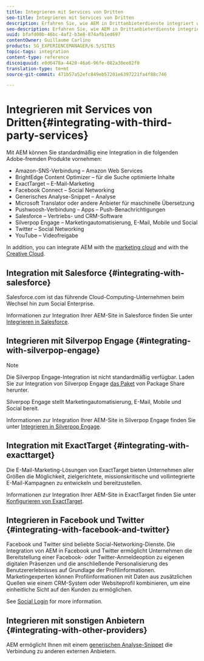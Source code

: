 ```yaml
---
title: Integrieren mit Services von Dritten
seo-title: Integrieren mit Services von Dritten
description: Erfahren Sie, wie AEM in Drittanbieterdienste integriert wird.
seo-description: Erfahren Sie, wie AEM in Drittanbieterdienste integriert wird.
uuid: bfafd00b-46bc-4af2-b3e8-874afb1ed697
contentOwner: Guillaume Carlino
products: SG_EXPERIENCEMANAGER/6.5/SITES
topic-tags: integration
content-type: reference
discoiquuid: e0d6478a-4420-46a6-96fe-082a30ee82f0
translation-type: tm+mt
source-git-commit: 471b57a52efc849eb57201e6397221fa4f88c746

---
```



# Integrieren mit Services von Dritten{#integrating-with-third-party-services}

Mit AEM können Sie standardmäßig eine Integration in die folgenden Adobe-fremden Produkte vornehmen:

* Amazon-SNS-Verbindung – Amazon Web Services
* BrightEdge Content Optimizer – für die Suche optimierte Inhalte
* ExactTarget – E-Mail-Marketing
* Facebook Connect – Social Networking
* Generisches Analyse-Snippet – Analyse
* Microsoft Translator oder andere Anbieter für maschinelle Übersetzung
* Pushwoosh-Verbindung – Apps – Push-Benachrichtigungen
* Salesforce – Vertriebs- und CRM-Software
* Silverpop Engage – Marketingautomatisierung, E-Mail, Mobile und Social
* Twitter – Social Networking
* YouTube – Videofreigabe

In addition, you can integrate AEM with the [marketing cloud](/help/sites-administering/marketing-cloud.md) and with the [Creative Cloud](/help/assets/aem-cc-folder-sharing-best-practices.md).

## Integration mit Salesforce {#integrating-with-salesforce}

Salesforce.com ist das führende Cloud-Computing-Unternehmen beim Wechsel hin zum Social Enterprise.

Informationen zur Integration Ihrer AEM-Site in Salesforce finden Sie unter [Integrieren in Salesforce](/help/sites-administering/salesforce.md).

## Integrieren mit Silverpop Engage {#integrating-with-silverpop-engage}

>[!NOTE]
>
>Die Silverpop Engage-Integration ist nicht standardmäßig verfügbar. Laden Sie zur Integration von Silverpop Engage [das Paket](https://www.adobeaemcloud.com/content/marketplace/marketplaceProxy.html?packagePath=/content/companies/public/adobe/packages/aem620/product/cq-mcm-integrations-silverpop-content) von Package Share herunter.

Silverpop Engage stellt Marketingautomatisierung, E-Mail, Mobile und Social bereit.

Informationen zur Integration Ihrer AEM-Site in Silverpop Engage finden Sie unter [Integrieren in Silverpop Engage](/help/sites-administering/silverpop.md).

## Integration mit ExactTarget {#integrating-with-exacttarget}

Die E-Mail-Marketing-Lösungen von ExactTarget bieten Unternehmen aller Größen die Möglichkeit, zielgerichtete, missionskritische und vollintegrierte E-Mail-Kampagnen zu entwickeln und bereitzustellen.

Informationen zur Integration Ihrer AEM-Site in ExactTarget finden Sie unter [Konfigurieren von ExactTarget](/help/sites-administering/exacttarget.md).

## Integrieren in Facebook und Twitter {#integrating-with-facebook-and-twitter}

Facebook und Twitter sind beliebte Social-Networking-Dienste. Die Integration von AEM in Facebook und Twitter ermöglicht Unternehmen die Bereitstellung einer Facebook- oder Twitter-Anmeldeoption zu eigenen digitalen Präsenzen und die anschließende Personalisierung des Benutzererlebnisses auf Grundlage der Profilinformationen. Marketingexperten können Profilinformationen mit Daten aus zusätzlichen Quellen wie einem CRM-System oder Websiteprofil kombinieren, um eine einheitliche Sicht auf den Kunden zu ermöglichen.

See [Social Login](/help/communities/social-login.md) for more information.

## Integrieren mit sonstigen Anbietern {#integrating-with-other-providers}

AEM ermöglicht Ihnen mit einem [generischen Analyse-Snippet](/help/sites-administering/external-providers.md) die Verbindung zu anderen externen Anbietern.
